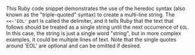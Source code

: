 This Ruby code snippet demonstrates the use of the heredoc syntax (also known as the "triple-quoted" syntax) to create a multi-line string. The `<<~'EOL'` part is called the delimiter, and it tells Ruby that the text that follows should be treated as a single string until the next occurrence of `EOL`. In this case, the string is just a single word "string", but in more complex examples, it could be multiple lines of text. Note that the single quotes around 'EOL' are optional and can be omitted if desired.